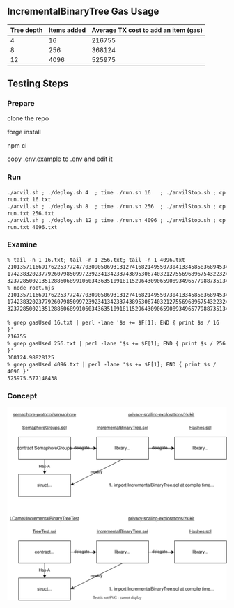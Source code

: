 ## IncrementalBinaryTree Gas Usage

| Tree depth | Items added | Average TX cost to add an item (gas) |
|------------|-------------|--------------------------------------|
| 4          | 16          | 216755                               |
| 8          | 256         | 368124                               |
| 12         | 4096        | 525975                               |

## Testing Steps

### Prepare

clone the repo

forge install

npm ci

copy .env.example to .env and edit it

### Run

```
./anvil.sh ; ./deploy.sh 4  ; time ./run.sh 16   ; ./anvilStop.sh ; cp run.txt 16.txt
./anvil.sh ; ./deploy.sh 8  ; time ./run.sh 256  ; ./anvilStop.sh ; cp run.txt 256.txt
./anvil.sh ; ./deploy.sh 12 ; time ./run.sh 4096 ; ./anvilStop.sh ; cp run.txt 4096.txt
```

### Examine

```
% tail -n 1 16.txt; tail -n 1 256.txt; tail -n 1 4096.txt
21013571166917622537724770309050693131274168214955073041334585836894534334888
17423832023779260798509972392341342337438953067403212755696896754322324038448
3237285002135128860689910603436351091811529643090659089349657798873513447282
% node root.mjs
21013571166917622537724770309050693131274168214955073041334585836894534334888
17423832023779260798509972392341342337438953067403212755696896754322324038448
3237285002135128860689910603436351091811529643090659089349657798873513447282

% grep gasUsed 16.txt | perl -lane '$s += $F[1]; END { print $s / 16 }'
216755
% grep gasUsed 256.txt | perl -lane '$s += $F[1]; END { print $s / 256 }'
368124.98828125
% grep gasUsed 4096.txt | perl -lane '$s += $F[1]; END { print $s / 4096 }'
525975.577148438
```


### Concept
![IncrementalBinaryTree](./IncrementalBinaryTree.svg)
